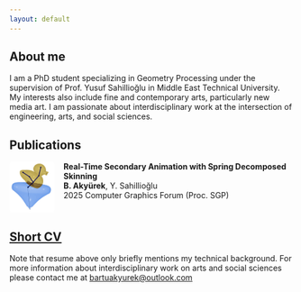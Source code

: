 ```yaml
---
layout: default
---
```


## About me
I am a PhD student specializing in Geometry Processing under the supervision of Prof. Yusuf Sahillioğlu in Middle East Technical University. My interests also include fine and contemporary arts, particularly new media art. I am passionate about interdisciplinary work at the intersection of engineering, arts, and social sciences.




## Publications

<div style="display: flex; align-items: flex-start; margin-bottom: 1.5rem;">
  <img src="./assets/img/thumbnails/sds_thumbnail.png" alt="Teaser" style="width: 80px; height: auto; margin-right: 1rem; border-radius: 5px;">
  <div>
    <div><strong><a href="https://bartuakyurek.github.io/publications/SDS/" target="_blank" style="text-decoration: none; color: inherit;">Real-Time Secondary Animation with Spring Decomposed Skinning</a></strong></div>
    <div><strong>B. Akyürek</strong>, Y. Sahillioğlu</div>
    <div>2025 Computer Graphics Forum (Proc. SGP)</div>
  </div>
</div>


## [Short CV](https://bartuakyurek.github.io/short-cv/)
Note that resume above only briefly mentions my technical background. For more information about interdisciplinary work on arts and social sciences please contact me at bartuakyurek@outlook.com